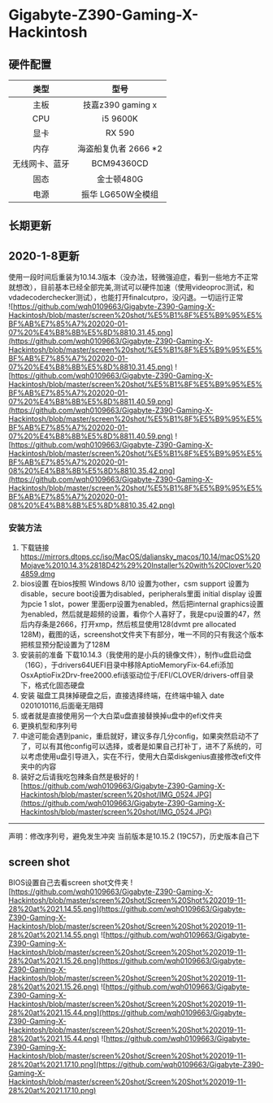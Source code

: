 # Gigabyte-Z390-Gaming-X-Hackintosh
## 硬件配置
| 类型 | 型号 |
| :----:| :----:|
| 主板 | 技嘉z390 gaming x |
| CPU | i5 9600K |
| 显卡 | RX 590 |
| 内存 | 海盗船复仇者 2666 *2 |
| 无线网卡、蓝牙 | BCM94360CD |
| 固态 | 金士顿480G |
| 电源 | 振华 LG650W全模组 |  

## 长期更新
## 2020-1-8更新
使用一段时间后重装为10.14.3版本（没办法，轻微强迫症，看到一些地方不正常就想改），目前基本已经全部完美,测试可以硬件加速（使用videoproc测试，和vdadecoderchecker测试），也能打开finalcutpro，没闪退。一切运行正常  
![https://github.com/wqh0109663/Gigabyte-Z390-Gaming-X-Hackintosh/blob/master/screen%20shot/%E5%B1%8F%E5%B9%95%E5%BF%AB%E7%85%A7%202020-01-07%20%E4%B8%8B%E5%8D%8810.31.45.png](https://github.com/wqh0109663/Gigabyte-Z390-Gaming-X-Hackintosh/blob/master/screen%20shot/%E5%B1%8F%E5%B9%95%E5%BF%AB%E7%85%A7%202020-01-07%20%E4%B8%8B%E5%8D%8810.31.45.png)
![https://github.com/wqh0109663/Gigabyte-Z390-Gaming-X-Hackintosh/blob/master/screen%20shot/%E5%B1%8F%E5%B9%95%E5%BF%AB%E7%85%A7%202020-01-07%20%E4%B8%8B%E5%8D%8811.40.59.png](https://github.com/wqh0109663/Gigabyte-Z390-Gaming-X-Hackintosh/blob/master/screen%20shot/%E5%B1%8F%E5%B9%95%E5%BF%AB%E7%85%A7%202020-01-07%20%E4%B8%8B%E5%8D%8811.40.59.png)
![https://github.com/wqh0109663/Gigabyte-Z390-Gaming-X-Hackintosh/blob/master/screen%20shot/%E5%B1%8F%E5%B9%95%E5%BF%AB%E7%85%A7%202020-01-08%20%E4%B8%8B%E5%8D%8810.35.42.png](https://github.com/wqh0109663/Gigabyte-Z390-Gaming-X-Hackintosh/blob/master/screen%20shot/%E5%B1%8F%E5%B9%95%E5%BF%AB%E7%85%A7%202020-01-08%20%E4%B8%8B%E5%8D%8810.35.42.png)
### 安装方法
1. 下载链接
https://mirrors.dtops.cc/iso/MacOS/daliansky_macos/10.14/macOS%20Mojave%2010.14.3%2818D42%29%20Installer%20with%20Clover%204859.dmg
1. bios设置
在bios按照 Windows 8/10 设置为other，csm support 设置为disable，secure boot设置为disabled，peripherals里面 initial display 设置为pcie 1 slot，power 里面erp设置为enabled，然后把internal graphics设置为enabled，然后就是超频的设置，看你个人喜好了，我是cpu设置的47，然后内存条是2666，打开xmp，然后核显使用128(dvmt pre allocated 128M)，截图的话，screenshot文件夹下有部分，唯一不同的只有我这个版本把核显预分配设置为了128M
2. 安装前的准备
下载10.14.3（我使用的是小兵的镜像文件），制作u盘启动盘（16G），于drivers64UEFI目录中移除AptioMemoryFix-64.efi添加OsxAptioFix2Drv-free2000.efi该驱动位于/EFI/CLOVER/drivers-off目录下，格式化固态硬盘
3. 安装
磁盘工具抹掉硬盘之后，直接选择终端，在终端中输入 date 0201010116,后面毫无阻碍
4. 或者就是直接使用另一个大白菜u盘直接替换掉u盘中的efi文件夹
5. 更换机型和序列号
6. 中途可能会遇到panic，重启就好，建议多存几分config，如果突然启动不了了，可以有其他config可以选择，或者是如果自己打补丁，进不了系统的，可以考虑使用u盘引导进入，实在不行，使用大白菜diskgenius直接修改efi文件夹中的内容
6. 装好之后请我吃包辣条自然是极好的
![https://github.com/wqh0109663/Gigabyte-Z390-Gaming-X-Hackintosh/blob/master/screen%20shot/IMG_0524.JPG](https://github.com/wqh0109663/Gigabyte-Z390-Gaming-X-Hackintosh/blob/master/screen%20shot/IMG_0524.JPG)
--------


声明：修改序列号，避免发生冲突
当前版本是10.15.2 (19C57)，历史版本自己下
## screen shot
BIOS设置自己去看screen shot文件夹
![https://github.com/wqh0109663/Gigabyte-Z390-Gaming-X-Hackintosh/blob/master/screen%20shot/Screen%20Shot%202019-11-28%20at%2021.14.55.png](https://github.com/wqh0109663/Gigabyte-Z390-Gaming-X-Hackintosh/blob/master/screen%20shot/Screen%20Shot%202019-11-28%20at%2021.14.55.png)
![https://github.com/wqh0109663/Gigabyte-Z390-Gaming-X-Hackintosh/blob/master/screen%20shot/Screen%20Shot%202019-11-28%20at%2021.15.26.png](https://github.com/wqh0109663/Gigabyte-Z390-Gaming-X-Hackintosh/blob/master/screen%20shot/Screen%20Shot%202019-11-28%20at%2021.15.26.png)
![https://github.com/wqh0109663/Gigabyte-Z390-Gaming-X-Hackintosh/blob/master/screen%20shot/Screen%20Shot%202019-11-28%20at%2021.15.44.png](https://github.com/wqh0109663/Gigabyte-Z390-Gaming-X-Hackintosh/blob/master/screen%20shot/Screen%20Shot%202019-11-28%20at%2021.15.44.png)
![https://github.com/wqh0109663/Gigabyte-Z390-Gaming-X-Hackintosh/blob/master/screen%20shot/Screen%20Shot%202019-11-28%20at%2021.17.10.png](https://github.com/wqh0109663/Gigabyte-Z390-Gaming-X-Hackintosh/blob/master/screen%20shot/Screen%20Shot%202019-11-28%20at%2021.17.10.png)
